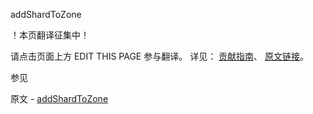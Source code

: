  addShardToZone

 ！本页翻译征集中！

请点击页面上方 EDIT THIS PAGE 参与翻译。
详见：
[贡献指南]( https://github.com/JinMuInfo/MongoDB-Manual-zh/blob/master/CONTRIBUTING.md )、
[原文链接](  https://docs.mongodb.com/manual/reference/command/addShardToZone/  )。

 参见

原文 - [addShardToZone]( https://docs.mongodb.com/manual/reference/command/addShardToZone/ )

